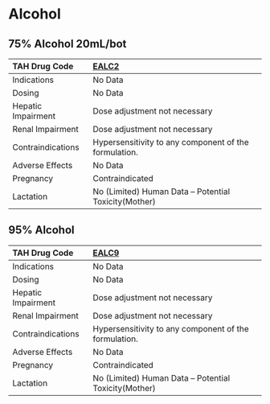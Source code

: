 # Alcohol

## 75% Alcohol 20mL/bot

| TAH Drug Code      | [EALC2](https://www.tahsda.org.tw/drugs/hissearch.php?drug_code=EALC2)   |
|:-------------------|:-------------------------------------------------------------------------|
| Indications        | No Data                                                                  |
| Dosing             | No Data                                                                  |
| Hepatic Impairment | Dose adjustment not necessary                                            |
| Renal Impairment   | Dose adjustment not necessary                                            |
| Contraindications  | Hypersensitivity to any component of the formulation.                    |
| Adverse Effects    | No Data                                                                  |
| Pregnancy          | Contraindicated                                                          |
| Lactation          | No (Limited) Human Data – Potential Toxicity(Mother)                     |

## 95% Alcohol

| TAH Drug Code      | [EALC9](https://www.tahsda.org.tw/drugs/hissearch.php?drug_code=EALC9)   |
|:-------------------|:-------------------------------------------------------------------------|
| Indications        | No Data                                                                  |
| Dosing             | No Data                                                                  |
| Hepatic Impairment | Dose adjustment not necessary                                            |
| Renal Impairment   | Dose adjustment not necessary                                            |
| Contraindications  | Hypersensitivity to any component of the formulation.                    |
| Adverse Effects    | No Data                                                                  |
| Pregnancy          | Contraindicated                                                          |
| Lactation          | No (Limited) Human Data – Potential Toxicity(Mother)                     |

